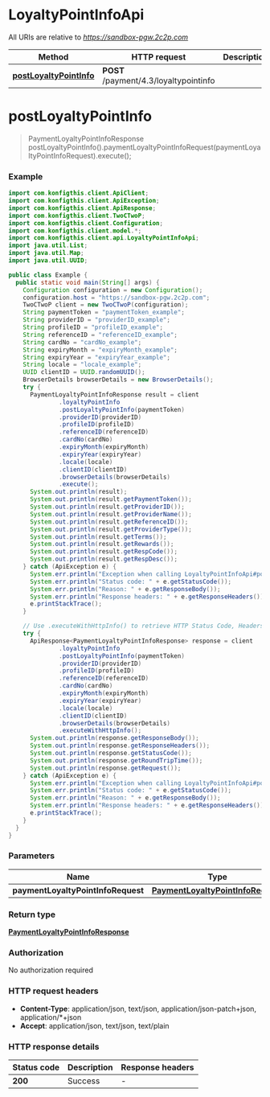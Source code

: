 # LoyaltyPointInfoApi

All URIs are relative to *https://sandbox-pgw.2c2p.com*

| Method | HTTP request | Description |
|------------- | ------------- | -------------|
| [**postLoyaltyPointInfo**](LoyaltyPointInfoApi.md#postLoyaltyPointInfo) | **POST** /payment/4.3/loyaltypointinfo |  |


<a name="postLoyaltyPointInfo"></a>
# **postLoyaltyPointInfo**
> PaymentLoyaltyPointInfoResponse postLoyaltyPointInfo().paymentLoyaltyPointInfoRequest(paymentLoyaltyPointInfoRequest).execute();



### Example
```java
import com.konfigthis.client.ApiClient;
import com.konfigthis.client.ApiException;
import com.konfigthis.client.ApiResponse;
import com.konfigthis.client.TwoCTwoP;
import com.konfigthis.client.Configuration;
import com.konfigthis.client.model.*;
import com.konfigthis.client.api.LoyaltyPointInfoApi;
import java.util.List;
import java.util.Map;
import java.util.UUID;

public class Example {
  public static void main(String[] args) {
    Configuration configuration = new Configuration();
    configuration.host = "https://sandbox-pgw.2c2p.com";
    TwoCTwoP client = new TwoCTwoP(configuration);
    String paymentToken = "paymentToken_example";
    String providerID = "providerID_example";
    String profileID = "profileID_example";
    String referenceID = "referenceID_example";
    String cardNo = "cardNo_example";
    String expiryMonth = "expiryMonth_example";
    String expiryYear = "expiryYear_example";
    String locale = "locale_example";
    UUID clientID = UUID.randomUUID();
    BrowserDetails browserDetails = new BrowserDetails();
    try {
      PaymentLoyaltyPointInfoResponse result = client
              .loyaltyPointInfo
              .postLoyaltyPointInfo(paymentToken)
              .providerID(providerID)
              .profileID(profileID)
              .referenceID(referenceID)
              .cardNo(cardNo)
              .expiryMonth(expiryMonth)
              .expiryYear(expiryYear)
              .locale(locale)
              .clientID(clientID)
              .browserDetails(browserDetails)
              .execute();
      System.out.println(result);
      System.out.println(result.getPaymentToken());
      System.out.println(result.getProviderID());
      System.out.println(result.getProviderName());
      System.out.println(result.getReferenceID());
      System.out.println(result.getProviderType());
      System.out.println(result.getTerms());
      System.out.println(result.getRewards());
      System.out.println(result.getRespCode());
      System.out.println(result.getRespDesc());
    } catch (ApiException e) {
      System.err.println("Exception when calling LoyaltyPointInfoApi#postLoyaltyPointInfo");
      System.err.println("Status code: " + e.getStatusCode());
      System.err.println("Reason: " + e.getResponseBody());
      System.err.println("Response headers: " + e.getResponseHeaders());
      e.printStackTrace();
    }

    // Use .executeWithHttpInfo() to retrieve HTTP Status Code, Headers and Request
    try {
      ApiResponse<PaymentLoyaltyPointInfoResponse> response = client
              .loyaltyPointInfo
              .postLoyaltyPointInfo(paymentToken)
              .providerID(providerID)
              .profileID(profileID)
              .referenceID(referenceID)
              .cardNo(cardNo)
              .expiryMonth(expiryMonth)
              .expiryYear(expiryYear)
              .locale(locale)
              .clientID(clientID)
              .browserDetails(browserDetails)
              .executeWithHttpInfo();
      System.out.println(response.getResponseBody());
      System.out.println(response.getResponseHeaders());
      System.out.println(response.getStatusCode());
      System.out.println(response.getRoundTripTime());
      System.out.println(response.getRequest());
    } catch (ApiException e) {
      System.err.println("Exception when calling LoyaltyPointInfoApi#postLoyaltyPointInfo");
      System.err.println("Status code: " + e.getStatusCode());
      System.err.println("Reason: " + e.getResponseBody());
      System.err.println("Response headers: " + e.getResponseHeaders());
      e.printStackTrace();
    }
  }
}

```

### Parameters

| Name | Type | Description  | Notes |
|------------- | ------------- | ------------- | -------------|
| **paymentLoyaltyPointInfoRequest** | [**PaymentLoyaltyPointInfoRequest**](PaymentLoyaltyPointInfoRequest.md)|  | [optional] |

### Return type

[**PaymentLoyaltyPointInfoResponse**](PaymentLoyaltyPointInfoResponse.md)

### Authorization

No authorization required

### HTTP request headers

 - **Content-Type**: application/json, text/json, application/json-patch+json, application/*+json
 - **Accept**: application/json, text/json, text/plain

### HTTP response details
| Status code | Description | Response headers |
|-------------|-------------|------------------|
| **200** | Success |  -  |

